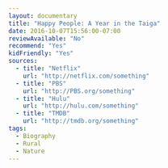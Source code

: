 ```yaml
---
layout: documentary
title: "Happy People: A Year in the Taiga"
date: 2016-10-07T15:56:00-07:00
reviewAvailable: "No"
recommend: "Yes"
kidFriendly: "Yes"
sources:
  - title: "Netflix"
    url: "http://netflix.com/something"
  - title: "PBS"
    url: "http://PBS.org/something"
  - title: "Hulu"
    url: "http://hulu.com/something"
  - title: "TMDB"
    url: "http://tmdb.org/something"
tags:
  - Biography 
  - Rural
  - Nature
---
```


